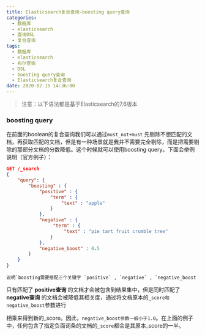 ```yaml
---
title: Elasticsearch复合查询-boosting query查询
categories:
  - 数据库
  - elasticsearch
  - 查询DSL
  - 复合查询
tags:
  - 数据库
  - elasticsearch
  - 布尔查询
  - DSL
  - boosting query查询
  - Elasticsearch复合查询
date: 2020-02-15 14:36:00
---
```


> 注意：以下语法都是基于Elasticsearch的7.6版本

### boosting query

在前面的boolean的复合查询我们可以通过`must_not+must` 先剔除不想匹配的文档，再获取匹配的文档，但是有一种场景就是我并不需要完全剔除，而是把需要剔除的那部分文档的分数降低。这个时候就可以使用boosting query。下面会举例说明（官方例子）：

```json
GET /_search
{
    "query": {
        "boosting" : {
            "positive" : {
                "term" : {
                    "text" : "apple"
                }
            },
            "negative" : {
                 "term" : {
                     "text" : "pie tart fruit crumble tree"
                }
            },
            "negative_boost" : 0.5
        }
    }
}
```

```
说明`boosting需要搭配三个关键字 `positive` , `negative` , `negative_boost
```

只有匹配了 **positive查询** 的文档才会被包含到结果集中，但是同时匹配了**negative查询** 的文档会被降低其相关度，通过将文档原本的`_score和negative_boost`参数进行

相乘来得到新的_score。因此，`negative_boost参数一般小于1.0`。在上面的例子中，任何包含了指定负面词条的文档的`_score`都会是其原本_score的一半。